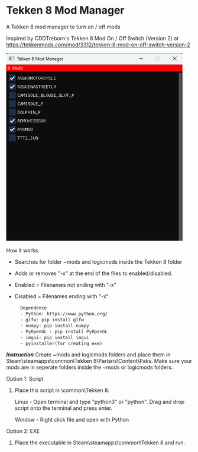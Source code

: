 # Tekken 8 Mod Manager
A Tekken 8 mod manager to turn on / off mods 

Inspired by CDDTreborn's Tekken 8 Mod On / Off Switch (Version 2) at https://tekkenmods.com/mod/3312/tekken-8-mod-on-off-switch-version-2

![Screenshot of a comment on a GitHub issue showing an image, added in the Markdown, of an Octocat smiling and raising a tentacle.](https://github.com/opensource111111/tekken-8-mod-manager/blob/main/screenshot.png)



How it works.
- Searches for folder ~mods and logicmods inside the Tekken 8 folder
- Adds or removes "-x" at the end of the files to enabled/disabled.
- Enabled = Filenames not ending with "-x"
- Disabled = Filenames ending with "-x"

   

        Dependence
        - Python: https://www.python.org/
        - glfw: pip install glfw
        - numpy: pip install numpy
        - PyOpenGL : pip install PyOpenGL
        - imgui: pip install imgui
        - pyinstaller(for creating exe)


***Instruction***
Create ~mods and logicmods folders and place them in Steam\steamapps\common\Tekken 8\Parlaris\Content\Paks.
Make sure your mods are in seperate folders inside the ~mods or logicmods folders.

Option 1: Script
1. Place this script in <steamapps>\common\Tekken 8.

   Linux - Open terminal and type "python3" or "python". Drag and drop script onto the terminal and press enter.

   Window - Right click file and open with Python

Option 2: EXE
   1. Place the executable in Steam\steamapps\common\Tekken 8 and run.
   

